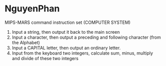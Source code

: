 # NguyenPhan
MIPS-MARS command instruction set (COMPUTER SYSTEM)
1. Input a string, then output it back to the main screen
2. Input a character, then output a preceding and following character (from the Alphabet)
3. Input a CAPITAL letter, then output an ordinary letter.
4. Input from the keyboard two integers, calculate sum, minus, multiply and divide of these two integers
